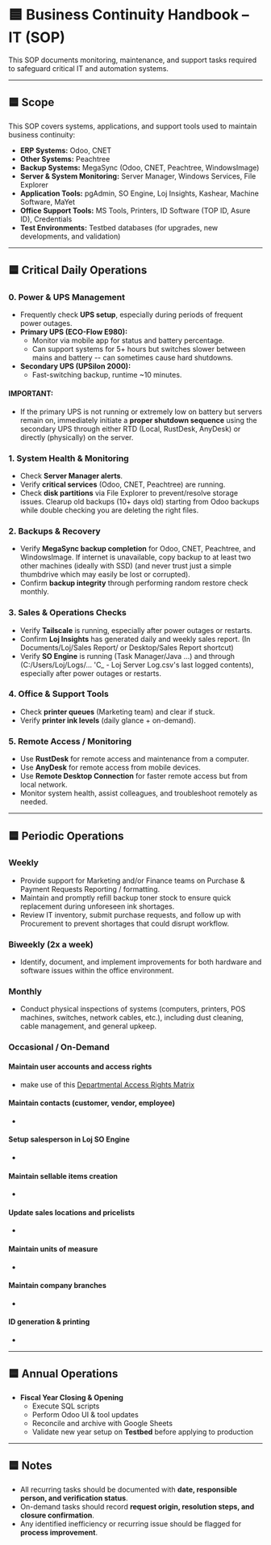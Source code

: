 # 🟦 Business Continuity Handbook – IT (SOP)

This SOP documents monitoring, maintenance, and support tasks required to safeguard critical IT and automation systems.

---

## 🟦 Scope

This SOP covers systems, applications, and support tools used to maintain business continuity:

- **ERP Systems:** Odoo, CNET
- **Other Systems:** Peachtree
- **Backup Systems:** MegaSync (Odoo, CNET, Peachtree, WindowsImage)
- **Server & System Monitoring:** Server Manager, Windows Services, File Explorer
- **Application Tools:** pgAdmin, SO Engine, Loj Insights, Kashear, Machine Software, MaYet
- **Office Support Tools:** MS Tools, Printers, ID Software (TOP ID, Asure ID), Credentials
- **Test Environments:** Testbed databases (for upgrades, new developments, and validation)

---

## 🟦 Critical Daily Operations

### 0. Power & UPS Management

- Frequently check **UPS setup**, especially during periods of frequent power outages.
- **Primary UPS (ECO-Flow E980):**
  - Monitor via mobile app for status and battery percentage.
  - Can support systems for 5+ hours but switches slower between mains and battery -- can sometimes cause hard shutdowns.
- **Secondary UPS (UPSilon 2000):**
  - Fast-switching backup, runtime ~10 minutes.

#### IMPORTANT:

- If the primary UPS is not running or extremely low on battery but servers remain on, immediately initiate a **proper shutdown sequence** using the secondary UPS through either RTD (Local, RustDesk, AnyDesk) or directly (physically) on the server.

### 1. System Health & Monitoring

- Check **Server Manager alerts**.
- Verify **critical services** (Odoo, CNET, Peachtree) are running.
- Check **disk partitions** via File Explorer to prevent/resolve storage issues. Clearup old backups (10+ days old) starting from Odoo backups while double checking you are deleting the right files.

### 2. Backups & Recovery

- Verify **MegaSync backup completion** for Odoo, CNET, Peachtree, and WindowsImage. If internet is unavailable, copy backup to at least two other machines (ideally with SSD) (and never trust just a simple thumbdrive which may easily be lost or corrupted).
- Confirm **backup integrity** through performing random restore check monthly.

### 3. Sales & Operations Checks

- Verify **Tailscale** is running, especially after power outages or restarts.
- Confirm **Loj Insights** has generated daily and weekly sales report. (In Documents/Loj/Sales Report/ or Desktop/Sales Report shortcut)
- Verify **SO Engine** is running (Task Manager/Java ...) and through (C:/Users/Loj/Logs/... 'C\_ - Loj Server Log.csv's last logged contents), especially after power outages or restarts.

### 4. Office & Support Tools

- Check **printer queues** (Marketing team) and clear if stuck.
- Verify **printer ink levels** (daily glance + on-demand).

### 5. Remote Access / Monitoring

- Use **RustDesk** for remote access and maintenance from a computer.
- Use **AnyDesk** for remote access from mobile devices.
- Use **Remote Desktop Connection** for faster remote access but from local network.
- Monitor system health, assist colleagues, and troubleshoot remotely as needed.

---

## 🟦 Periodic Operations

### Weekly

- Provide support for Marketing and/or Finance teams on Purchase & Payment Requests Reporting / formatting.
- Maintain and promptly refill backup toner stock to ensure quick replacement during unforeseen ink shortages.
- Review IT inventory, submit purchase requests, and follow up with Procurement to prevent shortages that could disrupt workflow.

### Biweekly (2x a week)

- Identify, document, and implement improvements for both hardware and software issues within the office environment.

### Monthly

- Conduct physical inspections of systems (computers, printers, POS machines, switches, network cables, etc.), including dust cleaning, cable management, and general upkeep.

### Occasional / On-Demand

#### Maintain user accounts and access rights

- make use of this [Departmental Access Rights Matrix](https://docs.google.com/spreadsheets/d/1ZXbapSx-rJNSuL6kyG_qzd-jaXd-oAmvmHZmoYqik_s/edit?usp=sharing)

#### Maintain contacts (customer, vendor, employee)

-

#### Setup salesperson in Loj SO Engine

-

#### Maintain sellable items creation

-

#### Update sales locations and pricelists

-

#### Maintain units of measure

-

#### Maintain company branches

-

#### ID generation & printing

-

---

## 🟦 Annual Operations

- **Fiscal Year Closing & Opening**
  - Execute SQL scripts
  - Perform Odoo UI & tool updates
  - Reconcile and archive with Google Sheets
  - Validate new year setup on **Testbed** before applying to production

---

## 🟦 Notes

- All recurring tasks should be documented with **date, responsible person, and verification status**.
- On-demand tasks should record **request origin, resolution steps, and closure confirmation**.
- Any identified inefficiency or recurring issue should be flagged for **process improvement**.
